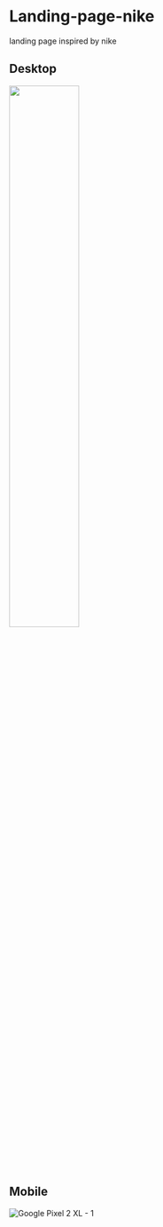 # Landing-page-nike
landing page inspired by nike

## Desktop
<img src="https://user-images.githubusercontent.com/73085812/152659381-9348e0e1-7e5e-4adf-9d8e-b8117f16e3ae.png" style="width: 50%; height: 50%;"></img>


## Mobile
![Google Pixel 2 XL - 1](https://user-images.githubusercontent.com/73085812/105763340-6f966f00-5f34-11eb-8fab-5e389c06bddd.png)
